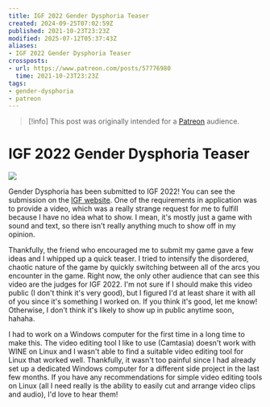 ```yaml
---
title: IGF 2022 Gender Dysphoria Teaser
created: 2024-09-25T07:02:59Z
published: 2021-10-23T23:23Z
modified: 2025-07-12T05:37:43Z
aliases:
- IGF 2022 Gender Dysphoria Teaser
crossposts:
- url: https://www.patreon.com/posts/57776980
  time: 2021-10-23T23:23Z
tags:
- gender-dysphoria
- patreon
---
```


> [!info]
> This post was originally intended for a [Patreon](../tags/patreon.md) audience.

# IGF 2022 Gender Dysphoria Teaser

![](https://vimeo.com/629629394)

Gender Dysphoria has been submitted to IGF 2022! You can see the submission on the [IGF website](https://igf.com/gender-dysphoria). One of the requirements in application was to provide a video, which was a really strange request for me to fulfill because I have no idea what to show. I mean, it's mostly just a game with sound and text, so there isn't really anything much to show off in my opinion.

Thankfully, the friend who encouraged me to submit my game gave a few ideas and I whipped up a quick teaser. I tried to intensify the disordered, chaotic nature of the game by quickly switching between all of the arcs you encounter in the game. Right now, the only other audience that can see this video are the judges for IGF 2022. I'm not sure if I should make this video public (I don't think it's very good), but I figured I'd at least share it with all of you since it's something I worked on. If you think it's good, let me know! Otherwise, I don't think it's likely to show up in public anytime soon, hahaha.

I had to work on a Windows computer for the first time in a long time to make this. The video editing tool I like to use (Camtasia) doesn't work with WINE on Linux and I wasn't able to find a suitable video editing tool for Linux that worked well. Thankfully, it wasn't too painful since I had already set up a dedicated Windows computer for a different side project in the last few months. If you have any recommendations for simple video editing tools on Linux (all I need really is the ability to easily cut and arrange video clips and audio), I'd love to hear them!
